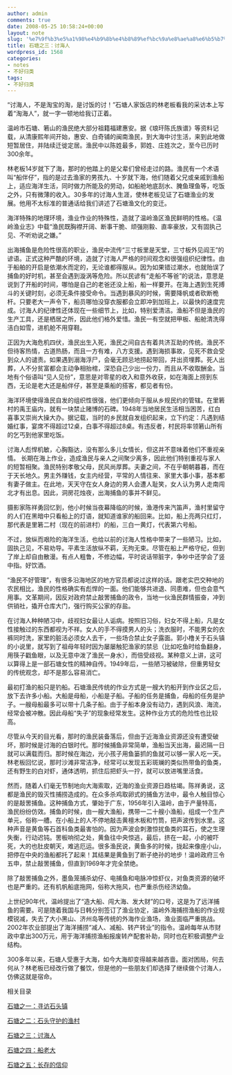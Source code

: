 ```yaml
---
author: admin
comments: true
date: 2008-05-25 10:58:24+00:00
layout: note
slug: '%e7%9f%b3%e5%a1%98%e4%b9%8b%e4%b8%89%ef%bc%9a%e8%ae%a8%e6%b5%b7%e4%ba%ba'
title: 石塘之三：讨海人
wordpress_id: 1568
categories:
- notes
- 不好归类
tags:
- 不好归类
---
```


“讨海人，不是淘宝的淘，是讨饭的讨！”石塘人家饭店的林老板看我的采访本上写着“淘海人”，就一字一顿地给我订正着。

温岭市石塘、箬山的渔民绝大部分祖籍福建惠安。据《琅玕陈氏族谱》等资料记载，从清康熙年间开始，惠安、白奇铺的闽南渔民，到大海中讨生活，来到此地做短暂居住，并陆续迁徙定居。渔民中以陈姓最多，郭姓、庄姓次之，至今已历时300余年。

林老板14岁就下了海，那时的他踏上的是父辈们曾经走过的路。渔民有一个术语叫“船伴仔”，指的是过去渔家的男孩九、十岁就下海，他们随着父兄或亲戚到渔船上，适应海洋生活，同时做力所能及的劳动，如船舱地底刮水、腌鱼理鱼等，吃饭之外，只有微薄的收入。30多年的讨海人生涯，使林老板见证了石塘渔业的发展。他用不太标准的普通话给我们讲述了石塘渔文化的变迁。

海洋特殊的地理环境，渔业作业的特殊性，造就了温岭渔区渔民鲜明的性格。《温岭渔业志》中载“渔民既胸襟开阔、断事干脆、顽强刚毅、直率豪放，又有固执己见、不听劝说之嫌。”

出海捕鱼是危险性很高的职业，渔民中流传“三寸板里是天堂，三寸板外见阎王”的谚语。正式这种严酷的环境，造就了讨海人严格的时间观念和很强组织纪律性。由于船舶的开启是依潮水而定的，无论谁都得服从。因为如果错过潮水，也就贻误了捕鱼的好时机，甚至会遇到漩涡等危险。所以民谚有“走船不等爸”的说法，意思是说到了开船的时间，哪怕是自己的老爸还没上船，船一样要开。在海上遇到生死搏斗的关键时刻，必须无条件接受命令。当遇到暴风的时候，需要降帆或者砍断桅杆。只要老大一声令下，船员哪怕没穿衣服都会立即冲到加班上，以最快的速度完成。讨海人的纪律性还体现在一些细节上，比如，特别爱清洁。渔船不但是渔民的生产工具，还是栖居之所，因此他们格外爱惜。渔民一有空就把甲板、船舱清洗得洁白如雪，进机舱不用穿鞋。

正因为大海危机四伏，渔民出生入死，渔民之间自古有着共济互助的传统。渔民不但待客热情，古道热肠，而且一方有难，八方支援。遇到海损事故，见死不救会受到众人的谴责。如果遇到溺海浮尸，会毫无顾忌地捞起带回，并出资埋葬。死人出葬，人不分贫富都会主动争相抬棺，深恐自己少出一份力，而且从不收取酬金。当地有个俗语叫“见人见份”，意思是对零星的收入和意外收获，如在海面上捞到东西，无论是老大还是船伴仔，甚至是乘船的搭客，都见者有份。

海洋环境使得渔民自发的组织性很强，他们更倾向于服从乡规民约的管辖。在里箬村的禹王庙内，就有一块禁止赌博的石碑。1948年当地居民生活相当困苦，红白喜事又崇尚大操大办。据记载，当时的乡民就自发组织起来，立下约定：凡遇到结婚红事，宴席不得超过12桌，白事不得超过8桌。有违反者，村民将率领箬山所有的乞丐到他家里吃饭。

讨海人彪悍机敏，心胸豁达，没有那么多儿女情长，但这并不意味着他们不重视亲情。 长期在海上作业，造成渔民与亲人之间聚少离多，因此他们特别重视与家人的短暂相聚。渔民特别孝敬父母，民风尚厚葬。夫妻之间，不在乎朝朝暮暮，而在于天长地久。男主外赚钱，女主内经营，平常的人情往来、家里大事小事，基本都有妻子做主。在此地，天天守在女人身边的男人会遭人耻笑，女人认为男人走南闯北才有出息。因此，洞房花烛夜，出海捕鱼的事并不鲜见。

摄影家陈祥勇回忆到，他小时候当夜幕降临的时候，渔港传来汽笛声，渔村里留守的人们在黑暗中只看船上的灯语，就知道谁家的船回来。比如，船上亮两只红灯，那代表是里箬二村（现在的前进村）的船，三白一黄灯，代表第六号船。

不过，放纵而艰险的海洋生活，也给以前的讨海人性格中带来了一些陋习。比如，固执己见，不易劝导。平素生活放纵不羁，无拘无束。尽管在船上严格守纪，但到了岸上却自由散漫。有点人粗鲁，不修边幅，平时说话带脏字，争吵中还学会了竖中指。好饮酒。

“渔民不好管理”，有很多沿海地区的地方官员都说过这样的话。跟老实巴交种地的农民相比，渔民的性格确实有彪悍的一面。他们能够共进退、同患难，但也会意气用事。文革期间，因反对政府禁止敲罟捕鱼的政令，当地一伙渔民群情振奋，冲到供销社，撬开仓库大门，强行购买公家的存盐。

在讨海人种种陋习中，歧视妇女最让人诟病。按照旧习俗，妇女不得上船，凡是女性接触过的东西都视为不祥。女人的手不得摸男人的头；洗衣服时，不能男女的衣裤同时洗，家里的脏活必须女人去干，一些场合禁止女子露面。郭小橹关于石头镇的小说里，就写到了祖母年轻时因为屡屡触犯渔家的禁忌（比如吃鱼时给鱼翻身，用筷子戳鱼眼，以及无意中泼了渔民一身水），而倍受歧视。某种意义上讲，这可以算得上是一部石塘女性的精神自传。1949年后，一些陋习被破除，但重男轻女的传统观念，却不是那么容易消亡。

最初打渔的船只是钓船。石塘渔民传统的作业方式是一艘大钓船开到作业区之后，放下去许多小船。大船是母船，小船是子船。子船的任务是捕鱼，母船的任务是护子。一艘母船最多可以带十几条子船。由于子船本身没有动力，遇到风浪、海流，经常会被冲散。因此母船“失子”的现象经常发生。这种作业方式的危险性也比较高。

尽管从今天的目光看，那时的渔民装备落后，但由于近海渔业资源还没有遭受破坏，那时候是讨海的白银时代。那时候捕鱼非常简单，渔船当天出海，最迟隔一日就可以满载而归。那时候在海边，光小孩子用鱼篓抓的鱼就可以够一家人吃一天。林老板回忆说，那时沙滩非常洁净，经常可以发现五彩斑斓的类似热带鱼的鱼类，还有野生的白对虾，通体透明，抓住后把虾头一拧，就可以放进嘴里活食。

然而，随着人们毫无节制地向大海索取，近海的渔业资源日趋枯竭。陈祥勇说，这都是渔民的毁灭性捕捞造成的。在众多杀鸡取卵式的捕鱼方法中，最令人触目惊心的是敲罟捕鱼。这种捕鱼方式，肇始于广东，1956年引入温岭，由于产量特高，渔民纷纷仿效。捕鱼的时候，由一艘大渔船，携带一二十艘小渔船，组成一个生产单元，俗称一艚。在小船上的人不停地敲击黄檀木板和竹筒，把声波传到水里。这种声音是黄鱼等石首科鱼类最害怕的。因为声波会刺激惊扰鱼类的耳石，使之生理失衡，行动迟钝。罟板响彻之处，黄鱼往中央惊逃，最后，挤在一起，小的被吓死，大的也肚皮朝天，难逃厄运。很多渔民说，黄鱼多的时候，拢起来像座小山，把停在中央的渔船都托了起来！其结果是黄鱼到了断子绝孙的地步！温岭政府三令五申，禁止敲罟捕鱼，但直到1969年才完全禁绝。

除了敲罟捕鱼之外，墨鱼笼捕杀幼仔、电捕鱼和电脉冲惊虾仪，对鱼类资源的破坏也是严重的。还有机帆船底拖网，俗称大拖风，也严重杀伤经济幼鱼。

上世纪90年代，温岭提出了“造大船、闯大海、发大财”的口号，这是为了远洋捕鱼的需要。可是随着我国与日韩分别签订了渔业协定，温岭外海捕捞渔船的作业规模锐减，失去了大小黑山、济州岛等传统的外海作业渔场，渔业面临严重挑战。2002年农业部提出了海洋捕捞“减人、减船、转产转业”的指令。温岭每年从市财政中拿出300万元，用于海洋捕捞渔船报废转产配套补助，同时也在积极调整产业结构。

300多年以来，石塘人受惠于大海，如今大海却变得越来越吝啬。面对困局，何去何从？林老板已经改行做了餐饮，但是他的一些朋友们却选择了继续做个讨海人，仿佛这就是宿命。

相关目录

[石塘之一：寻访石头镇](http://www.baibanbao.net/?p=1566)

[石塘之二：石头守护的渔村](http://www.baibanbao.net/?p=1567)

[石塘之三：讨海人](http://www.baibanbao.net/?p=1568)

[石塘之四：船老大](http://www.baibanbao.net/?p=1569)

[石塘之五：长存的信仰](http://www.baibanbao.net/?p=1570)

